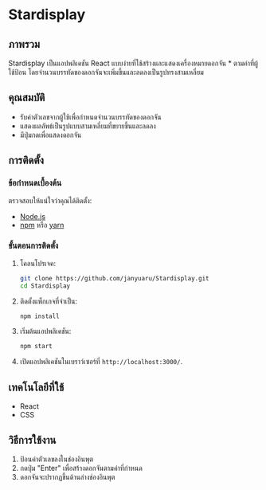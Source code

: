 # Stardisplay

## ภาพรวม
Stardisplay เป็นแอปพลิเคชัน React แบบง่ายที่ใช้สร้างและแสดงเครื่องหมายดอกจัน * ตามค่าที่ผู้ใช้ป้อน โดยจำนวนบรรทัดของดอกจันจะเพิ่มขึ้นและลดลงเป็นรูปทรงสามเหลี่ยม

## คุณสมบัติ
- รับค่าตัวเลขจากผู้ใช้เพื่อกำหนดจำนวนบรรทัดของดอกจัน
- แสดงผลลัพธ์เป็นรูปแบบสามเหลี่ยมที่ขยายขึ้นและลดลง
- มีปุ่มกดเพื่อแสดงดอกจัน

## การติดตั้ง
### ข้อกำหนดเบื้องต้น
ตรวจสอบให้แน่ใจว่าคุณได้ติดตั้ง:
- [Node.js](https://nodejs.org/)
- [npm](https://www.npmjs.com/) หรือ [yarn](https://yarnpkg.com/)

### ขั้นตอนการติดตั้ง
1. โคลนโปรเจค:
   ```sh
   git clone https://github.com/janyuaru/Stardisplay.git
   cd Stardisplay
   ```
2. ติดตั้งแพ็กเกจที่จำเป็น:
   ```sh
   npm install
   ```
3. เริ่มต้นแอปพลิเคชัน:
   ```sh
   npm start
   ```
4. เปิดแอปพลิเคชันในเบราว์เซอร์ที่ `http://localhost:3000/`.

## เทคโนโลยีที่ใช้
- React
- CSS

## วิธีการใช้งาน
1. ป้อนค่าตัวเลขลงในช่องอินพุต
2. กดปุ่ม "Enter" เพื่อสร้างดอกจันตามค่าที่กำหนด
3. ดอกจันจะปรากฏขึ้นด้านล่างช่องอินพุต

